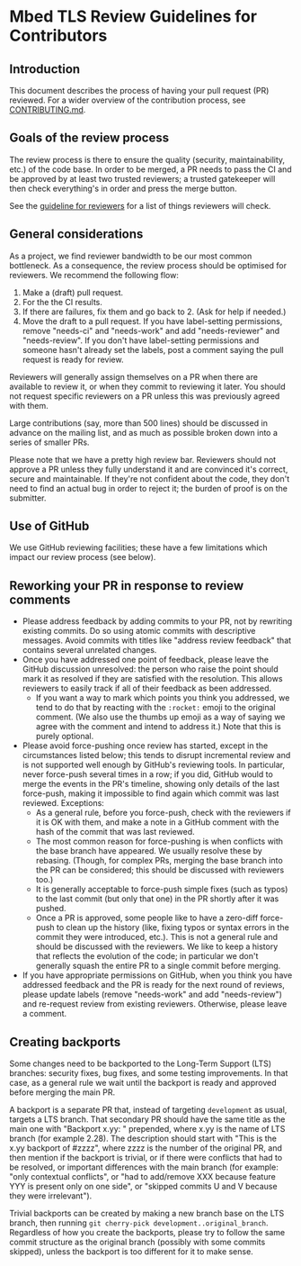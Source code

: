 # Mbed TLS Review Guidelines for Contributors

## Introduction

This document describes the process of having your pull request (PR) reviewed. For a wider overview of the contribution process, see [CONTRIBUTING.md](https://github.com/Mbed-TLS/mbedtls/blob/development/CONTRIBUTING.md).

## Goals of the review process

The review process is there to ensure the quality (security, maintainability, etc.) of the code base. In order to be merged, a PR needs to pass the CI and be approved by at least two trusted reviewers; a trusted gatekeeper will then check everything's in order and press the merge button.

See the [guideline for reviewers](<review_guidelines.md>) for a list of things reviewers will check.

## General considerations

As a project, we find reviewer bandwidth to be our most common bottleneck. As a consequence, the review process should be optimised for reviewers. We recommend the following flow:

1. Make a (draft) pull request.
2. For the the CI results.
3. If there are failures, fix them and go back to 2. (Ask for help if needed.)
4. Move the draft to a pull request. If you have label-setting permissions, remove "needs-ci" and "needs-work" and add "needs-reviewer" and "needs-review". If you don't have label-setting permissions and someone hasn't already set the labels, post a comment saying the pull request is ready for review.

Reviewers will generally assign themselves on a PR when there are available to review it, or when they commit to reviewing it later. You should not request specific reviewers on a PR unless this was previously agreed with them.

Large contributions (say, more than 500 lines) should be discussed in advance on the mailing list, and as much as possible broken down into a series of smaller PRs.

Please note that we have a pretty high review bar. Reviewers should not approve a PR unless they fully understand it and are convinced it's correct, secure and maintainable. If they're not confident about the code, they don't need to find an actual bug in order to reject it; the burden of proof is on the submitter.

## Use of GitHub

We use GitHub reviewing facilities; these have a few limitations which impact our review process (see below).

## Reworking your PR in response to review comments

* Please address feedback by adding commits to your PR, not by rewriting existing commits. Do so using atomic commits with descriptive messages. Avoid commits with titles like "address review feedback" that contains several unrelated changes.
* Once you have addressed one point of feedback, please leave the GitHub discussion unresolved: the person who raise the point should mark it as resolved if they are satisfied with the resolution. This allows reviewers to easily track if all of their feedback as been addressed.
  * If you want a way to mark which points you think you addressed, we tend to do that by reacting with the `:rocket:` emoji to the original comment. (We also use the thumbs up emoji as a way of saying we agree with the comment and intend to address it.) Note that this is purely optional.
* Please avoid force-pushing once review has started, except in the circumstances listed below; this tends to disrupt incremental review and is not supported well enough by GitHub's reviewing tools. In particular, never force-push several times in a row; if you did, GitHub would to merge the events in the PR's timeline, showing only details of the last force-push, making it impossible to find again which commit was last reviewed. Exceptions:
  * As a general rule, before you force-push, check with the reviewers if it is OK with them, and make a note in a GitHub comment with the hash of the commit that was last reviewed.
  * The most common reason for force-pushing is when conflicts with the base branch have appeared. We usually resolve these by rebasing. (Though, for complex PRs, merging the base branch into the PR can be considered; this should be discussed with reviewers too.)
  * It is generally acceptable to force-push simple fixes (such as typos) to the last commit (but only that one) in the PR shortly after it was pushed.
  * Once a PR is approved, some people like to have a zero-diff force-push to clean up the history (like, fixing typos or syntax errors in the commit they were introduced, etc.). This is not a general rule and should be discussed with the reviewers. We like to keep a history that reflects the evolution of the code; in particular we don't generally squash the entire PR to a single commit before merging.
* If you have appropriate permissions on GitHub, when you think you have addressed feedback and the PR is ready for the next round of reviews, please update labels (remove "needs-work" and add "needs-review") and re-request review from existing reviewers. Otherwise, please leave a comment.

## Creating backports

Some changes need to be backported to the Long-Term Support (LTS) branches: security fixes, bug fixes, and some testing improvements. In that case, as a general rule we wait until the backport is ready and approved before merging the main PR.

A backport is a separate PR that, instead of targeting `development` as usual, targets a LTS branch. That secondary PR should have the same title as the main one with "Backport x.yy: " prepended, where x.yy is the name of LTS branch (for example 2.28). The description should start with "This is the x.yy backport of #zzzz", where zzzz is the number of the original PR, and then mention if the backport is trivial, or if there were conflicts that had to be resolved, or important differences with the main branch (for example: "only contextual conflicts", or "had to add/remove XXX because feature YYY is present only on one side", or "skipped commits U and V because they were irrelevant").

Trivial backports can be created by making a new branch base on the LTS branch, then running `git cherry-pick development..original_branch`. Regardless of how you create the backports, please try to follow the same commit structure as the original branch (possibly with some commits skipped), unless the backport is too different for it to make sense.


